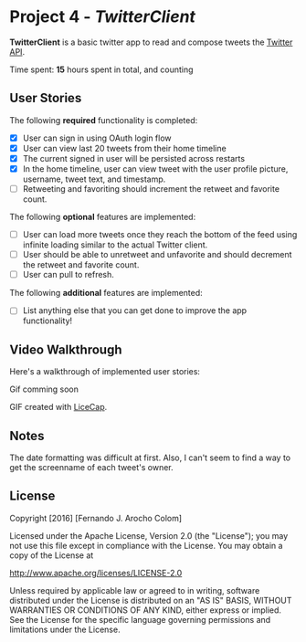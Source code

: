 # Project 4 - *TwitterClient*

**TwitterClient** is a basic twitter app to read and compose tweets the [Twitter API](https://apps.twitter.com/).

Time spent: **15** hours spent in total, and counting

## User Stories

The following **required** functionality is completed:

- [x] User can sign in using OAuth login flow
- [x] User can view last 20 tweets from their home timeline
- [x] The current signed in user will be persisted across restarts
- [x] In the home timeline, user can view tweet with the user profile picture, username, tweet text, and timestamp.
- [ ] Retweeting and favoriting should increment the retweet and favorite count.

The following **optional** features are implemented:

- [ ] User can load more tweets once they reach the bottom of the feed using infinite loading similar to the actual Twitter client.
- [ ] User should be able to unretweet and unfavorite and should decrement the retweet and favorite count.
- [ ] User can pull to refresh.

The following **additional** features are implemented:

- [ ] List anything else that you can get done to improve the app functionality!
 

## Video Walkthrough 

Here's a walkthrough of implemented user stories:

Gif comming soon

GIF created with [LiceCap](http://www.cockos.com/licecap/).

## Notes

The date formatting was difficult at first.
Also, I can't seem to find a way to get the screenname of each tweet's owner.

## License

Copyright [2016] [Fernando J. Arocho Colom]

Licensed under the Apache License, Version 2.0 (the "License");
you may not use this file except in compliance with the License.
You may obtain a copy of the License at

http://www.apache.org/licenses/LICENSE-2.0

Unless required by applicable law or agreed to in writing, software
distributed under the License is distributed on an "AS IS" BASIS,
WITHOUT WARRANTIES OR CONDITIONS OF ANY KIND, either express or implied.
See the License for the specific language governing permissions and
limitations under the License.